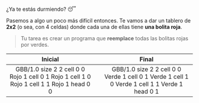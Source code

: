 ¿Ya te estás durmiendo? :sleeping:

Pasemos a algo un poco más difícil entonces. Te vamos a dar un tablero de **2x2** (o sea, con 4 celdas) donde cada una de ellas tiene **una bolita roja**. 

> Tu tarea es crear un programa que **reemplace** todas las bolitas rojas por verdes.

<table class= "table" style="width:100%">
  <thead>
  <tr>
    <th style="text-align: center">Inicial</th>
    <th style="text-align: center"></th> 
    <th style="text-align: center">Final</th>
  </tr>
  </thead>
  <tbody>
  <tr>
    <td style="text-align: center">  
      <gs-board>
        GBB/1.0
        size 2 2
        cell 0 0 Rojo 1
        cell 0 1 Rojo 1
        cell 1 0 Rojo 1
        cell 1 1 Rojo 1
        head 0 0
      </gs-board>
    </td>
    <td style="text-align: center"><i class="fa fa-arrow-right"></i></td> 
    <td style="text-align: center">
      <gs-board>
        GBB/1.0
        size 2 2
        cell 0 0 Verde 1
        cell 0 1 Verde 1
        cell 1 0 Verde 1
        cell 1 1 Verde 1
        head 0 1
      </gs-board>
    </td>
  </tr>
  <tbody>
</table>